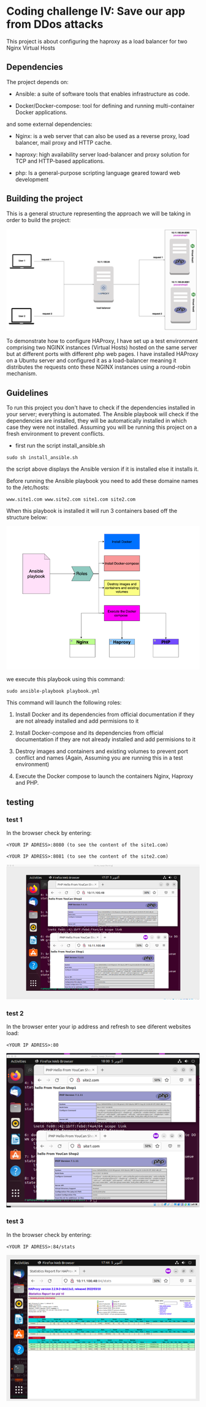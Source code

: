 # Coding challenge IV: Save our app from DDos attacks

This project is about configuring the haproxy as a load balancer for two Nginx Virtual Hosts

## Dependencies
The project depends on:

* Ansible: a suite of software tools that enables infrastructure as code.

* Docker/Docker-compose: tool for defining and running multi-container Docker applications.

and some external dependencies:

* Nginx: is a web server that can also be used as a reverse proxy, load balancer, mail proxy and HTTP cache. 

* haproxy: high availability server load-balancer and proxy solution for TCP and HTTP-based applications.

* php: Is a general-purpose scripting language geared toward web development

## Building the project

This is a general structure representing the approach we will be taking in order to build the project:

<img src="schemafiles/schema1.png">

To demonstrate how to configure HAProxy, I have set up a test environment comprising two NGINX instances (Virtual Hosts) hosted on the same server but at different ports with different php web pages. I have installed HAProxy on a Ubuntu server and configured it as a load-balancer meaning it distributes the requests onto these NGINX instances using a round-robin mechanism.
## Guidelines

To run this project you don't have to check if the dependencies installed in your server; everything is automated. The Ansible playbook will check if the dependencies are installed, they will be automatically installed in which case they were not installed. Assuming you will be running this project on a fresh environment to prevent conflicts.
 

* first run the script install_ansible.sh
```
sudo sh install_ansible.sh
```
the script above displays the Ansible version if it is installed else it installs it.

Before running the Ansible playbook  you need to add these domaine names to the /etc/hosts:

```
www.site1.com www.site2.com site1.com site2.com
```

When this playbook is installed it will run 3 containers based off the structure below:

<img src="schemafiles/schema2.png">

we execute this playbook using this command:

```
sudo ansible-playbook playbook.yml
```

This command will launch the following roles:

1. Install Docker and its dependencies from official documentation if they are not already installed and add permisions to it

2. Install Docker-compose and its dependencies from official documentation if they are not already installed and add permisions to it

3. Destroy images and containers and existing volumes to prevent port conflict and names (Again, Assuming you are running this in a test environment)

4. Execute the Docker compose to launch the containers Nginx, Haproxy and PHP.

## testing 

### test 1

In the browser check by entering:

```
<YOUR IP ADRESS>:8080 (to see the content of the site1.com)
```

```
<YOUR IP ADRESS>:8081 (to see the content of the site2.com)
```
<img src="schemafiles/test1.png">

### test 2

In the browser enter your ip address and refresh to see diferent websites load:

```
<YOUR IP ADRESS>:80 
```
<img src="schemafiles/test2.png">

### test 3

In the browser check by entering:

```
<YOUR IP ADRESS>:84/stats
```

<img src="schemafiles/stats.png">












